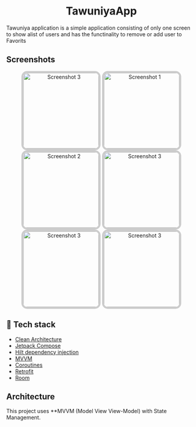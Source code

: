 <h1 align="center">TawuniyaApp</h1>
Tawuniya application is a simple application consisting of only one screen to show alist of users and has the functinality to remove or add user to Favorits


## Screenshots
<div align="center">
  <img src="https://github.com/user-attachments/assets/80a69d5d-b88c-42f8-94a6-b1a14ec5cf54" alt="Screenshot 3" width="200" style="border: 5px solid #ccc; border-radius: 15px;">
 <img src="https://github.com/user-attachments/assets/59cf3388-6157-4af9-beee-f223274182ef" alt="Screenshot 1" width="200" style="border: 5px solid #ccc; border-radius: 15px;">
  <img src="https://github.com/user-attachments/assets/703473b5-2d10-45e7-8390-de1153b4daca" alt="Screenshot 2" width="200" style="border: 5px solid #ccc; border-radius: 15px;">
  <img src="https://github.com/user-attachments/assets/758117f4-e621-4c52-a956-1a836d97d4c1" alt="Screenshot 3" width="200" style="border: 5px solid #ccc; border-radius: 15px;">
     <img src="https://github.com/user-attachments/assets/1aa38dd7-4b76-47c6-b82d-ff00d0e9c1a0" alt="Screenshot 3" width="200" style="border: 5px solid #ccc; border-radius: 15px;">
   <img src="https://github.com/user-attachments/assets/7f014c96-e9ba-47cd-ad4a-5c428db588aa" alt="Screenshot 3" width="200" style="border: 5px solid #ccc; border-radius: 15px;">
</div>


## :rocket: Tech stack
- [Clean Architecture](https://blog.cleancoder.com/uncle-bob/2012/08/13/the-clean-architecture.html)
- [Jetpack Compose](https://developer.android.com/jetpack/compose?gclid=CjwKCAiAzKqdBhAnEiwAePEjktk3ROIIxTqejhHWkDEwSaQqoE6GgrNHM8iYKw8xHx5SPPDu0oJ_DxoC8LYQAvD_BwE&gclsrc=aw.ds)
- [Hilt dependency injection](https://developer.android.com/training/dependency-injection/hilt-jetpack)
- [MVVM](https://en.wikipedia.org/wiki/Model%E2%80%93view%E2%80%93viewmodel)
- [Coroutines](https://developer.android.com/kotlin/coroutines)
- [Retrofit](https://square.github.io/retrofit/)
- [Room](https://developer.android.com/jetpack/androidx/releases/room)


## Architecture 
This project uses **MVVM (Model View View-Model) with State Management.
<div align="center">

</div>
